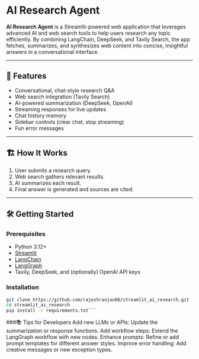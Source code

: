 # AI Research Agent

**AI Research Agent** is a Streamlit-powered web application that leverages advanced AI and web search tools to help users research any topic efficiently. By combining LangChain, DeepSeek, and Tavily Search, the app fetches, summarizes, and synthesizes web content into concise, insightful answers in a conversational interface.

---

## 🚀 Features

- Conversational, chat-style research Q&A
- Web search integration (Tavily Search)
- AI-powered summarization (DeepSeek, OpenAI)
- Streaming responses for live updates
- Chat history memory
- Sidebar controls (clear chat, stop streaming)
- Fun error messages

---

## 🏗️ How It Works

1. User submits a research query.
2. Web search gathers relevant results.
3. AI summarizes each result.
4. Final answer is generated and sources are cited.

---

## 🛠️ Getting Started

### Prerequisites

- Python 3.12+
- [Streamlit](https://streamlit.io/)
- [LangChain](https://github.com/langchain-ai/langchain)
- [LangGraph](https://github.com/langchain-ai/langgraph)
- Tavily, DeepSeek, and (optionally) OpenAI API keys

### Installation

```bash
git clone https://github.com/rajeshranjan66/streamlit_ai_research.git
cd streamlit_ai_research
pip install -r requirements.txt```
```


###📚 Tips for Developers
Add new LLMs or APIs: Update the summarization or response functions.
Add workflow steps: Extend the LangGraph workflow with new nodes.
Enhance prompts: Refine or add prompt templates for different answer styles.
Improve error handling: Add creative messages or new exception types.



